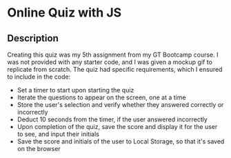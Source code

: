 # Online Quiz with JS

## Description

Creating this quiz was my 5th assignment from my GT Bootcamp course. I was not provided with any starter code, and I was given a mockup gif to replicate from scratch. The quiz had specific requirements, which I ensured to include in the code:

* Set a timer to start upon starting the quiz
* Iterate the questions to appear on the screen, one at a time
* Store the user's selection and verify whether they answered correctly or incorrectly
* Deduct 10 seconds from the timer, if the user answered incorrectly
* Upon completion of the quiz, save the score and display it for the user to see, and input their initials
* Save the score and initials of the user to Local Storage, so that it's saved on the browser